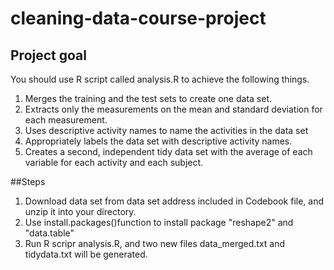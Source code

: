 # cleaning-data-course-project
## Project goal
You should use  R script called analysis.R to achieve the following things.

1. Merges the training and the test sets to create one data set.
2. Extracts only the measurements on the mean and standard deviation for each measurement.
3. Uses descriptive activity names to name the activities in the data set
4. Appropriately labels the data set with descriptive activity names.
5. Creates a second, independent tidy data set with the average of each variable for each activity and each subject.

##Steps
1. Download data set from data set address included in Codebook file, and unzip it into your directory.
2. Use install.packages()function to install package "reshape2" and "data.table"
3. Run R scripr analysis.R, and two new files data_merged.txt and tidydata.txt will be generated.
